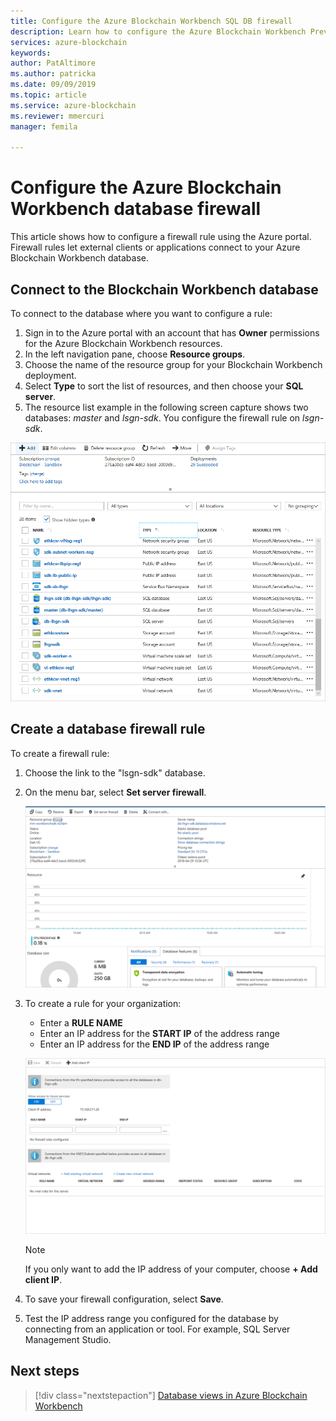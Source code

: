 ```yaml
---
title: Configure the Azure Blockchain Workbench SQL DB firewall
description: Learn how to configure the Azure Blockchain Workbench Preview SQL DB firewall.
services: azure-blockchain
keywords: 
author: PatAltimore
ms.author: patricka
ms.date: 09/09/2019
ms.topic: article
ms.service: azure-blockchain
ms.reviewer: mmercuri
manager: femila

---
```


# Configure the Azure Blockchain Workbench database firewall

This article shows how to configure a firewall rule using the Azure portal. Firewall rules let external clients or applications connect to your Azure Blockchain Workbench database.

## Connect to the Blockchain Workbench database

To connect to the database where you want to configure a rule:

1. Sign in to the Azure portal with an account that has **Owner**     permissions for the Azure Blockchain Workbench resources.
2. In the left navigation pane, choose **Resource groups**.
3. Choose the name of the resource group for your Blockchain Workbench deployment.
4. Select **Type** to sort the list of resources, and then choose your **SQL server**.
5. The resource list example in the following screen capture shows two databases: *master* and *lsgn-sdk*. You configure the firewall rule on  *lsgn-sdk*.

![List Blockchain Workbench resources](./media/database-firewall/list-database-resources.png)

## Create a database firewall rule

To create a firewall rule:

1. Choose the link to the "lsgn-sdk" database.
2. On the menu bar, select **Set server firewall**.

   ![Set server firewall](./media/database-firewall/configure-server-firewall.png)

3. To create a rule for your organization:

   * Enter a **RULE NAME**
   * Enter an IP address for the **START IP** of the address range
   * Enter an IP address for the **END IP** of the address range

   ![Create firewall rule](./media/database-firewall/create-firewall-rule.png)

    > [!NOTE]
    > If you only want to add the IP address of your computer, choose **+ Add client IP**.
        
1. To save your firewall configuration, select **Save**.
2. Test the IP address range you configured for the database by connecting from an application or tool. For example, SQL
    Server Management Studio.

## Next steps

> [!div class="nextstepaction"]
> [Database views in Azure Blockchain Workbench](database-views.md)